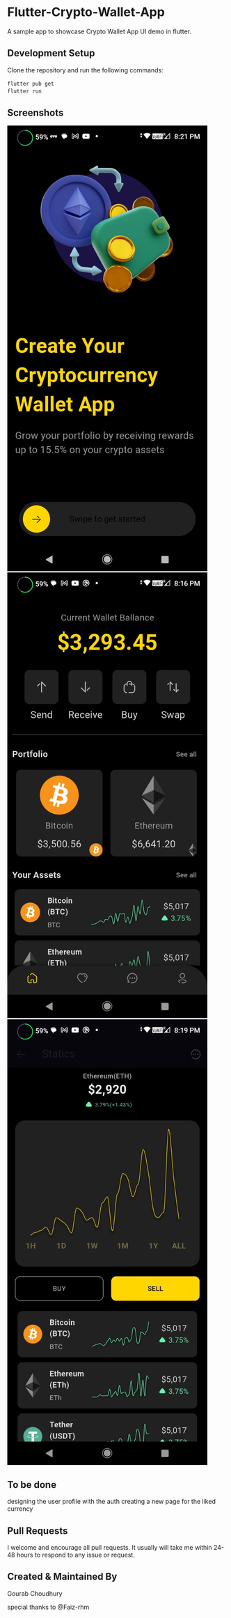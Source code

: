 # Flutter-Crypto-Wallet-App

A sample app to showcase Crypto Wallet App UI demo in flutter.


## Development Setup

Clone the repository and run the following commands:

```sh
flutter pub get
flutter run
```

## Screenshots
![Screenshot 1](https://github.com/gourab9817/crypto_exchange/blob/main/sso.jpg?raw=true)
![Screenshot 2](https://github.com/gourab9817/crypto_exchange/blob/main/ss1.jpg?raw=true)
![Screenshot 3](https://github.com/gourab9817/crypto_exchange/blob/main/ss2.jpg?raw=true)



## To be done 
 designing the user profile with the auth
 creating a new page for the liked currency 

 
## Pull Requests

I welcome and encourage all pull requests. It usually will take me within 24-48 hours to respond to any issue or request.


## Created & Maintained By

Gourab Choudhury

special thanks to @Faiz-rhm




